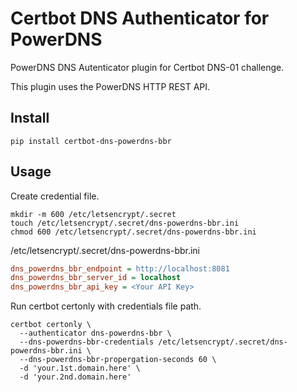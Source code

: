 # Certbot DNS Authenticator for PowerDNS

PowerDNS DNS Autenticator plugin for Certbot DNS-01 challenge.

This plugin uses the PowerDNS HTTP REST API.

## Install

```
pip install certbot-dns-powerdns-bbr
```

## Usage

Create credential file.

```
mkdir -m 600 /etc/letsencrypt/.secret
touch /etc/letsencrypt/.secret/dns-powerdns-bbr.ini
chmod 600 /etc/letsencrypt/.secret/dns-powerdns-bbr.ini
```

/etc/letsencrypt/.secret/dns-powerdns-bbr.ini
```ini:/etc/letsencrypt/.secret/dns-powerdns-bbr.ini
dns_powerdns_bbr_endpoint = http://localhost:8081
dns_powerdns_bbr_server_id = localhost
dns_powerdns_bbr_api_key = <Your API Key>
```

Run certbot certonly with credentials file path.

```
certbot certonly \
  --authenticator dns-powerdns-bbr \
  --dns-powerdns-bbr-credentials /etc/letsencrypt/.secret/dns-powerdns-bbr.ini \
  --dns-powerdns-bbr-propergation-seconds 60 \
  -d 'your.1st.domain.here' \
  -d 'your.2nd.domain.here'
```
